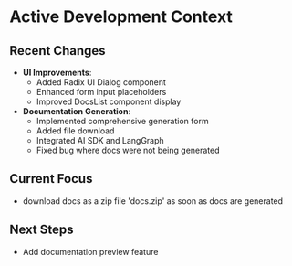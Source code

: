 # Active Development Context

## Recent Changes

* **UI Improvements**:
  - Added Radix UI Dialog component
  - Enhanced form input placeholders
  - Improved DocsList component display
* **Documentation Generation**:
  - Implemented comprehensive generation form
  - Added file download
  - Integrated AI SDK and LangGraph
  - Fixed bug where docs were not being generated

## Current Focus

* download docs as a zip file 'docs.zip' as soon as docs are generated

## Next Steps

* Add documentation preview feature
